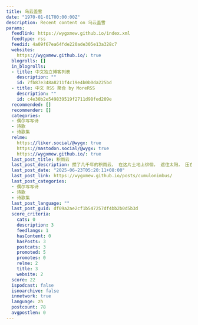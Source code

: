 ```yaml
---
title: 乌云盖雪
date: "1970-01-01T00:00:00Z"
description: Recent content on 乌云盖雪
params:
  feedlink: https://wygxmew.github.io/index.xml
  feedtype: rss
  feedid: 4a09f67ea64fde220ade305e13a328c7
  websites:
    https://wygxmew.github.io/: true
  blogrolls: []
  in_blogrolls:
  - title: 中文独立博客列表
    description: ""
    id: 7fb87e348a8211f4c19e4b0b0da225bd
  - title: 中文 RSS 聚合 by MoreRSS
    description: ""
    id: c4e30b2e549839519f2711d98fed209e
  recommended: []
  recommender: []
  categories:
  - 偶尔写写诗
  - 诗歌
  - 诗歌集
  relme:
    https://liker.social/@wygx: true
    https://mastodon.social/@wygx: true
    https://wygxmew.github.io/: true
  last_post_title: 积雨云
  last_post_description: 攒了几千年的积雨云， 在这片土地上徘徊， 遮住太阳， 压在人们的心头， 压在君王的头顶， 在这片土地上徘徊。 总有一天会化作雨，
  last_post_date: "2025-06-23T05:20:11+08:00"
  last_post_link: https://wygxmew.github.io/posts/cumulonimbus/
  last_post_categories:
  - 偶尔写写诗
  - 诗歌
  - 诗歌集
  last_post_language: ""
  last_post_guid: df09a2ae2cf1b547257df4bb2b0d5b3d
  score_criteria:
    cats: 0
    description: 3
    feedlangs: 1
    hasContent: 0
    hasPosts: 3
    postcats: 3
    promoted: 5
    promotes: 0
    relme: 2
    title: 3
    website: 2
  score: 22
  ispodcast: false
  isnoarchive: false
  innetwork: true
  language: zh
  postcount: 78
  avgpostlen: 0
---
```

